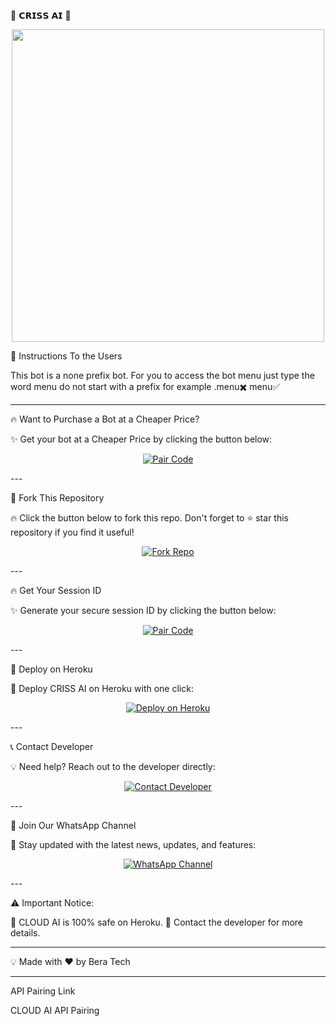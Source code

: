 🌟 𝗖𝗥𝗜𝗦𝗦 𝗔𝗜 🌟

<p align="center">
  <img src="https://files.catbox.moe/y3yie0.jpg" width="500"/>
</p>


📌 Instructions To the Users

This bot is a none prefix bot. For you to access the bot menu just type the word menu do not start with a prefix for example .menu✖️     menu✅


---

🔥 Want to Purchase a Bot at a Cheaper Price?

✨ Get your bot at a Cheaper Price by clicking the button below:

<p align="center">
  <a href="https://developer-bera.vercel.app" target="_blank">
    <img alt="Pair Code" src="https://img.shields.io/badge/CLICK HERE-⚡ GET YOUR BOT NOW ⚡-gold?style=for-the-badge&logo=whatsapp&logoColor=white&labelColor=black"/>
  </a>
</p>
---

📌 Fork This Repository

🔥 Click the button below to fork this repo. Don't forget to ⭐ star this repository if you find it useful!

<p align="center">
  <a href="https://github.com/DEVELOPER-BERA/CLOUD-AI/fork" target="_blank">
    <img alt="Fork Repo" src="https://img.shields.io/badge/FORK REPO-🔥 CLICK HERE 🔥-blue?style=for-the-badge&logo=github&logoColor=white&labelColor=black"/>
  </a>
</p>
---

🔥 Get Your Session ID

✨ Generate your secure session ID by clicking the button below:

<p align="center">
  <a href="https://cloud-tech-tces.onrender.com" target="_blank">
    <img alt="Pair Code" src="https://img.shields.io/badge/PAIR CODE-⚡ GET CODE NOW ⚡-gold?style=for-the-badge&logo=whatsapp&logoColor=white&labelColor=black"/>
  </a>
</p>
---

🚀 Deploy on Heroku

💜 Deploy CRISS AI on Heroku with one click:

<p align="center">
  <a href="https://bera-tech-server.vercel.app" target="_blank">
    <img alt="Deploy on Heroku" src="https://img.shields.io/badge/HEROKU-🚀 DEPLOY NOW 🚀-indigo?style=for-the-badge&logo=heroku&logoColor=white&labelColor=black"/>
  </a>
</p>
---

📞 Contact Developer

💡 Need help? Reach out to the developer directly:

<p align="center">
  <a href="http://wa.me/254743982206" target="_blank">
    <img alt="Contact Developer" src="https://img.shields.io/badge/CONTACT DEV-📲 MESSAGE NOW 📲-green?style=for-the-badge&logo=whatsapp&logoColor=white&labelColor=black"/>
  </a>
</p>
---

📢 Join Our WhatsApp Channel

🚀 Stay updated with the latest news, updates, and features:

<p align="center">
  <a href="https://whatsapp.com/channel/0029VajJoCoLI8YePbpsnE3q" target="_blank">
    <img alt="WhatsApp Channel" src="https://img.shields.io/badge/WHATSAPP CHANNEL-🔔 JOIN NOW 🔔-teal?style=for-the-badge&logo=whatsapp&logoColor=white&labelColor=black"/>
  </a>
</p>
---

⚠️ Important Notice:

🔹 CLOUD AI is 100% safe on Heroku.
🔹 Contact the developer for more details.


---

💡 Made with ❤️ by Bera Tech


---

API Pairing Link

CLOUD AI API Pairing


